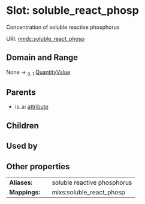 
# Slot: soluble_react_phosp


Concentration of soluble reactive phosphorus

URI: [nmdc:soluble_react_phosp](https://microbiomedata/meta/soluble_react_phosp)


## Domain and Range

None &#8594;  <sub>0..1</sub> [QuantityValue](QuantityValue.md)

## Parents

 *  is_a: [attribute](attribute.md)

## Children


## Used by


## Other properties

|  |  |  |
| --- | --- | --- |
| **Aliases:** | | soluble reactive phosphorus |
| **Mappings:** | | mixs:soluble_react_phosp |

